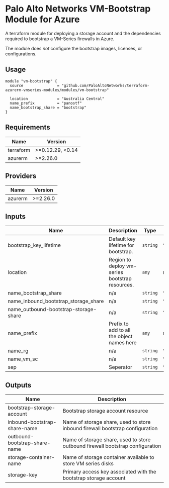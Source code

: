 Palo Alto Networks VM-Bootstrap Module for Azure
===========

A terraform module for deploying a storage account and the dependencies required to bootstrap a VM-Series firewalls in Azure.

The module does *not* configure the bootstrap images, licenses, or configurations.

Usage
-----

```hcl
module "vm-bootstrap" {
  source               = "github.com/PaloAltoNetworks/terraform-azurerm-vmseries-modules/modules/vm-bootstrap"
  
  location             = "Australia Central"
  name_prefix          = "panostf"
  name_bootstrap_share = "bootstrap"
}
```

<!-- BEGINNING OF PRE-COMMIT-TERRAFORM DOCS HOOK -->
## Requirements

| Name | Version |
|------|---------|
| terraform | >=0.12.29, <0.14 |
| azurerm | >=2.26.0 |

## Providers

| Name | Version |
|------|---------|
| azurerm | >=2.26.0 |

## Inputs

| Name | Description | Type | Default | Required |
|------|-------------|------|---------|:--------:|
| bootstrap\_key\_lifetime | Default key lifetime for bootstrap. | `string` | `"8760"` | no |
| location | Region to deploy vm-series bootstrap resources. | `any` | n/a | yes |
| name\_bootstrap\_share | n/a | `string` | `"bootstrap"` | no |
| name\_inbound\_bootstrap\_storage\_share | n/a | `string` | `"ibbootstrapshare"` | no |
| name\_outbound-bootstrap-storage-share | n/a | `string` | `"obbootstrapshare"` | no |
| name\_prefix | Prefix to add to all the object names here | `any` | n/a | yes |
| name\_rg | n/a | `string` | `"rg-bootstrap"` | no |
| name\_vm\_sc | n/a | `string` | `"vm-container"` | no |
| sep | Seperator | `string` | `"-"` | no |

## Outputs

| Name | Description |
|------|-------------|
| bootstrap-storage-account | Bootstrap storage account resource |
| inbound-bootstrap-share-name | Name of storage share, used to store inbound firewall bootstrap configuration |
| outbound-bootstrap-share-name | Name of storage share, used to store outbound firewall bootstrap configuration |
| storage-container-name | Name of storage container available to store VM series disks |
| storage-key | Primary access key associated with the bootstrap storage account |

<!-- END OF PRE-COMMIT-TERRAFORM DOCS HOOK -->


